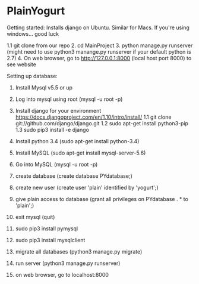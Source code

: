 # PlainYogurt

Getting started:
	Installs django on Ubuntu. Similar for Macs. If you're using windows... good luck

1.1 git clone from our repo
2. cd MainProject
3. python manage.py runserver (might need to use python3 manange.py runserver if your default python is 2.7)
4. On web browser, go to http://127.0.0.1:8000 (local host port 8000) to see website

Setting up database:
1. Install Mysql v5.5 or up
2. Log into mysql using root (mysql -u root -p)

1. Install django for your environment
	https://docs.djangoproject.com/en/1.10/intro/install/
1.1 git clone git://github.com/django/django.git
1.2 sudo apt-get install python3-pip
1.3 sudo pip3 install -e django

2. Install python 3.4 (sudo apt-get install python-3.4)
3. Install MySQL (sudo apt-get install mysql-server-5.6)
4. Go into MySQL (mysql -u root -p)
5. create database (create database PYdatabase;)
6. create new user (create user 'plain' identified by 'yogurt';)
7. give plain access to database (grant all privileges on PYdatabase . * to 'plain';)
8. exit mysql (quit)

9. sudo pip3 install pymysql
10. sudo pip3 install mysqlclient

11. migrate all databases (python3 manage.py migrate)

12. run server (python3 manage.py runserver)
13. on web browser, go to localhost:8000
